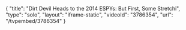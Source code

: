 {
    "title": "Dirt Devil Heads to the 2014 ESPYs: But First, Some Stretchi",
    "type": "solo",
    "layout": "iframe-static",
    "videoId": "3786354",
    "url": "\/tvpembed\/3786354"
}